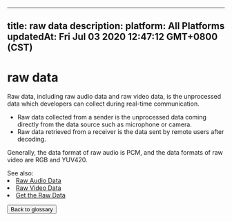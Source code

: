 
---
title: raw data
description: 
platform: All Platforms
updatedAt: Fri Jul 03 2020 12:47:12 GMT+0800 (CST)
---
# raw data
Raw data, including raw audio data and raw video data, is the unprocessed data which developers can collect during real-time communication.

- Raw data collected from a sender is the unprocessed data coming directly from the data source such as microphone or camera.
- Raw data retrieved from a receiver is the data sent by remote users after decoding.

Generally, the data format of raw audio is PCM, and the data formats of raw video are RGB and YUV420.

<div class="alert info">See also:<li><a href="https://docs.agora.io/en/Interactive%20Broadcast/raw_data_audio_android?platform=Android">Raw Audio Data</a></li><li><a href="https://docs.agora.io/en/Interactive%20Broadcast/raw_data_video_android?platform=Android">Raw Video Data</a></li><li><a href="https://docs.agora.io/en/Recording/recording_raw_data?platform=Linux">Get the Raw Data</a></li></div>

<a href="../../en/Agora%20Platform/terms.md"><button>Back to glossary</button></a>
